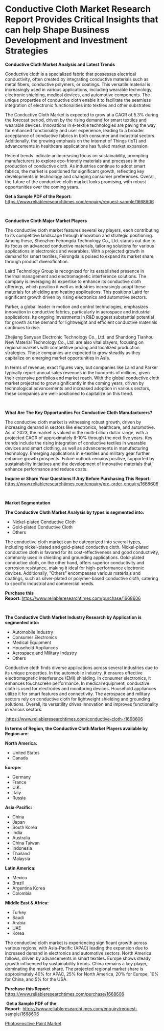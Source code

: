 <p><h1>Conductive Cloth Market Research Report Provides Critical Insights that can help Shape Business Development and Investment Strategies</h1></p><p><strong>Conductive Cloth Market Analysis and Latest Trends</strong></p>
<p><p>Conductive cloth is a specialized fabric that possesses electrical conductivity, often created by integrating conductive materials such as metal fibers, conductive polymers, or coatings. This versatile material is increasingly used in various applications, including wearable technology, electronic shielding, medical devices, and automotive components. The unique properties of conductive cloth enable it to facilitate the seamless integration of electronic functionalities into textiles and other substrates.</p><p>The Conductive Cloth Market is expected to grow at a CAGR of 5.3% during the forecast period, driven by the rising demand for smart textiles and wearable devices. Innovations in e-textile technologies are paving the way for enhanced functionality and user experience, leading to a broader acceptance of conductive fabrics in both consumer and industrial sectors. Additionally, the growing emphasis on the Internet of Things (IoT) and advancements in healthcare applications has fueled market expansion. </p><p>Recent trends indicate an increasing focus on sustainability, prompting manufacturers to explore eco-friendly materials and processes in the production of conductive cloth. As industries continue to adopt smart fabrics, the market is positioned for significant growth, reflecting key developments in technology and changing consumer preferences. Overall, the future of the conductive cloth market looks promising, with robust opportunities over the coming years.</p></p>
<p><strong>Get a Sample PDF of the Report:&nbsp;</strong> <a href="https://www.reliableresearchtimes.com/enquiry/request-sample/1668606?utm_campaign=2255&utm_medium=2&utm_source=Github&utm_content=ia&utm_term=01042025&utm_id=conductive-cloth">https://www.reliableresearchtimes.com/enquiry/request-sample/1668606</a></p>
<p>&nbsp;</p>
<p><strong>Conductive Cloth Major Market Players</strong></p>
<p><p>The conductive cloth market features several key players, each contributing to its competitive landscape through innovation and strategic positioning. Among these, Shenzhen Feirongda Technology Co., Ltd. stands out due to its focus on advanced conductive materials, tailoring solutions for various applications in electronics and wearables. With a projected growth in demand for smart textiles, Feirongda is poised to expand its market share through product diversification.</p><p>Laird Technology Group is recognized for its established presence in thermal management and electromagnetic interference solutions. The company is leveraging its expertise to enhance its conductive cloth offerings, which position it well as industries increasingly adopt these materials for shielding and heating applications. This positions Laird for significant growth driven by rising electronics and automotive sectors.</p><p>Parker, a global leader in motion and control technologies, emphasizes innovation in conductive fabrics, particularly in aerospace and industrial applications. Its ongoing investments in R&D suggest substantial potential for growth as the demand for lightweight and efficient conductive materials continues to rise.</p><p>Zhejiang Sanyuan Electronic Technology Co., Ltd. and Shandong Tianhou New Material Technology Co., Ltd. are also vital players, focusing on regional markets with competitive pricing and localized production strategies. These companies are expected to grow steadily as they capitalize on emerging market opportunities in Asia.</p><p>In terms of revenue, exact figures vary, but companies like Laird and Parker typically report annual sales revenues in the hundreds of millions, given their extensive portfolios and market reach. With the global conductive cloth market projected to grow significantly in the coming years, driven by technological advancements and increased adoption in various sectors, these companies are well-positioned to capitalize on this trend.</p></p>
<p>&nbsp;</p>
<p><strong>What Are The Key Opportunities For Conductive Cloth Manufacturers?</strong></p>
<p><p>The conductive cloth market is witnessing robust growth, driven by increasing demand in sectors like electronics, healthcare, and automotive. As of 2023, the market is valued in the multi-billion dollar range, with a projected CAGR of approximately 8-10% through the next five years. Key trends include the rising integration of conductive textiles in wearable devices and smart clothing, as well as advancements in manufacturing technology. Emerging applications in e-textiles and military gear further enhance growth prospects. Future outlook remains positive, supported by sustainability initiatives and the development of innovative materials that enhance performance and reduce costs.</p></p>
<p><strong>Inquire or Share Your Questions If Any Before Purchasing This Report:</strong> <a href="https://www.reliableresearchtimes.com/enquiry/pre-order-enquiry/1668606?utm_campaign=2255&utm_medium=2&utm_source=Github&utm_content=ia&utm_term=01042025&utm_id=conductive-cloth">https://www.reliableresearchtimes.com/enquiry/pre-order-enquiry/1668606</a></p>
<p>&nbsp;</p>
<p><strong>Market Segmentation</strong></p>
<p><strong>The Conductive Cloth Market Analysis by types is segmented into:</strong></p>
<p><ul><li>Nickel-plated Conductive Cloth</li><li>Gold-plated Conductive Cloth</li><li>Others</li></ul></p>
<p><p>The conductive cloth market can be categorized into several types, including nickel-plated and gold-plated conductive cloth. Nickel-plated conductive cloth is favored for its cost-effectiveness and good conductivity, commonly used in shielding and grounding applications. Gold-plated conductive cloth, on the other hand, offers superior conductivity and corrosion resistance, making it ideal for high-performance electronic devices. Additionally, "Others" encompasses various materials and coatings, such as silver-plated or polymer-based conductive cloth, catering to specific industrial and commercial needs.</p></p>
<p><strong>Purchase this Report:&nbsp;</strong><a href="https://www.reliableresearchtimes.com/purchase/1668606?utm_campaign=2255&utm_medium=2&utm_source=Github&utm_content=ia&utm_term=01042025&utm_id=conductive-cloth">https://www.reliableresearchtimes.com/purchase/1668606</a></p>
<p>&nbsp;</p>
<p><strong>The Conductive Cloth Market Industry Research by Application is segmented into:</strong></p>
<p><ul><li>Automobile Industry</li><li>Consumer Electronics</li><li>Medical Equipment</li><li>Household Appliances</li><li>Aerospace and Military Industry</li><li>Others</li></ul></p>
<p><p>Conductive cloth finds diverse applications across several industries due to its unique properties. In the automobile industry, it ensures effective electromagnetic interference (EMI) shielding. In consumer electronics, it enhances touchscreen performance. In medical equipment, conductive cloth is used for electrodes and monitoring devices. Household appliances utilize it for smart features and connectivity. The aerospace and military sectors rely on conductive cloth for lightweight shielding and grounding solutions. Overall, its versatility drives innovation and improves functionality in various sectors.</p></p>
<p><a href="https://www.reliableresearchtimes.com/conductive-cloth-r1668606?utm_campaign=2255&utm_medium=2&utm_source=Github&utm_content=ia&utm_term=01042025&utm_id=conductive-cloth">&nbsp;https://www.reliableresearchtimes.com/conductive-cloth-r1668606</a></p>
<p><strong>In terms of Region, the Conductive Cloth Market Players available by Region are:</strong></p>
<p>
    <p> <strong> North America: </strong>
        <ul>
            <li>United States</li>
            <li>Canada</li>
        </ul>
        </p> 
    <p> <strong> Europe: </strong>
        <ul>
            <li>Germany</li>
            <li>France</li>
            <li>U.K.</li>
            <li>Italy</li>
            <li>Russia</li>
        </ul>
        </p> 
    <p> <strong> Asia-Pacific: </strong>
        <ul>
            <li>China</li>
            <li>Japan</li>
            <li>South Korea</li>
            <li>India</li>
            <li>Australia</li>
            <li>China Taiwan</li>
            <li>Indonesia</li>
            <li>Thailand</li>
            <li>Malaysia</li>
        </ul>
        </p> 
    <p> <strong> Latin America: </strong>
        <ul>
            <li>Mexico</li>
            <li>Brazil</li>
            <li>Argentina Korea</li>
            <li>Colombia</li>
        </ul>
        </p> 
    <p> <strong> Middle East & Africa: </strong>
        <ul>
            <li>Turkey</li>
            <li>Saudi</li>
            <li>Arabia</li>
            <li>UAE</li>
            <li>Korea</li>
        </ul>
    </p>
    </p>
<p><p>The conductive cloth market is experiencing significant growth across various regions, with Asia-Pacific (APAC) leading the expansion due to increased demand in electronics and automotive sectors. North America follows, driven by advancements in smart textiles. Europe shows steady growth influenced by sustainability trends. China remains a key player, dominating the market share. The projected regional market share is approximately 40% for APAC, 25% for North America, 20% for Europe, 10% for China, and 5% for the USA.</p></p>
<p><strong>Purchase this Report: </strong><a href="https://www.reliableresearchtimes.com/purchase/1668606?utm_campaign=2255&utm_medium=2&utm_source=Github&utm_content=ia&utm_term=01042025&utm_id=conductive-cloth">https://www.reliableresearchtimes.com/purchase/1668606</a></p>
<p>&nbsp;<strong>Get a Sample PDF of the Report:&nbsp;&nbsp;</strong><a href="https://www.reliableresearchtimes.com/enquiry/request-sample/1668606?utm_campaign=2255&utm_medium=2&utm_source=Github&utm_content=ia&utm_term=01042025&utm_id=conductive-cloth">https://www.reliableresearchtimes.com/enquiry/request-sample/1668606</a></p>
<p><strong></strong></p>
<p><p><a href="https://github.com/sca704osol/Market-Research-Report-List-1/blob/main/photosensitive-paint-market.md?utm_campaign=2255&utm_medium=2&utm_source=Github&utm_content=ia&utm_term=01042025&utm_id=conductive-cloth">Photosensitive Paint Market</a></p></p>